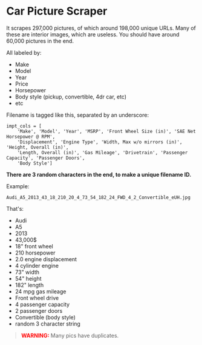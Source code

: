 # Car Picture Scraper
It scrapes 297,000 pictures, of which around 198,000 unique URLs. Many of these are interior images, which are useless. You should have around 60,000 pictures in the end. 

All labeled by:
- Make
- Model
- Year
- Price
- Horsepower
- Body style (pickup, convertible, 4dr car, etc)
- etc

Filename is tagged like this, separated by an underscore:

```
impt_cols = [
    'Make', 'Model', 'Year', 'MSRP', 'Front Wheel Size (in)', 'SAE Net Horsepower @ RPM',
    'Displacement', 'Engine Type', 'Width, Max w/o mirrors (in)', 'Height, Overall (in)',
    'Length, Overall (in)', 'Gas Mileage', 'Drivetrain', 'Passenger Capacity', 'Passenger Doors',
    'Body Style']
```
__There are 3 random characters in the end, to make a unique filename ID.__

Example:
```
Audi_A5_2013_43_18_210_20_4_73_54_182_24_FWD_4_2_Convertible_eUH.jpg
```
That's:
- Audi
- A5
- 2013 
- 43,000$
- 18" front wheel
- 210 horsepower
- 2.0 engine displacement
- 4 cylinder engine
- 73" width
- 54" height
- 182" length
- 24 mpg gas mileage
- Front wheel drive
- 4 passenger capacity
- 2 passenger doors
- Convertible (body style)
- random 3 character string

> <font color='red'>__WARNING:__</font> Many pics have duplicates. 
